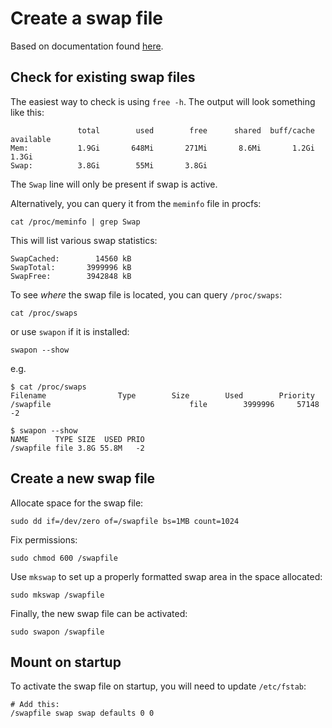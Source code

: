 # Create a swap file

Based on documentation found [here](https://phoenixnap.com/kb/linux-swap-file).

## Check for existing swap files

The easiest way to check is using `free -h`. The output will look something like this:

```
               total        used        free      shared  buff/cache   available
Mem:           1.9Gi       648Mi       271Mi       8.6Mi       1.2Gi       1.3Gi
Swap:          3.8Gi        55Mi       3.8Gi
```

The `Swap` line will only be present if swap is active.


Alternatively, you can query it from the `meminfo` file in procfs:
```
cat /proc/meminfo | grep Swap
```

This will list various swap statistics:
```
SwapCached:        14560 kB
SwapTotal:       3999996 kB
SwapFree:        3942848 kB
```

To see _where_ the swap file is located, you can query `/proc/swaps`:
```
cat /proc/swaps
```
or use `swapon` if it is installed:
```
swapon --show
```

e.g.
```
$ cat /proc/swaps
Filename				Type		Size		Used		Priority
/swapfile                               file		3999996		57148		-2

$ swapon --show
NAME      TYPE SIZE  USED PRIO
/swapfile file 3.8G 55.8M   -2
```

## Create a new swap file

Allocate space for the swap file:
```
sudo dd if=/dev/zero of=/swapfile bs=1MB count=1024
```

Fix permissions:
```
sudo chmod 600 /swapfile
```

Use `mkswap` to set up a properly formatted swap area in the space allocated:
```
sudo mkswap /swapfile
```

Finally, the new swap file can be activated:
```
sudo swapon /swapfile
```

## Mount on startup

To activate the swap file on startup, you will need to update `/etc/fstab`:
```
# Add this:
/swapfile swap swap defaults 0 0
```
